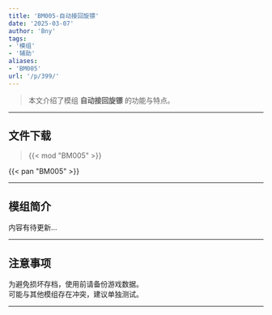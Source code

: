 ```yaml
---
title: 'BM005-自动接回旋镖'
date: '2025-03-07'
author: 'Bny'
tags:
- '模组'
- '辅助'
aliases:
- 'BM005'
url: '/p/399/'
---
```


> 本文介绍了模组 **自动接回旋镖** 的功能与特点。

---

## 文件下载  

> {{< mod "BM005" >}}  

{{< pan "BM005" >}}  

---

## 模组简介

>  
内容有待更新...  

---

## 注意事项

>  
为避免损坏存档，使用前请备份游戏数据。  
可能与其他模组存在冲突，建议单独测试。  

---

